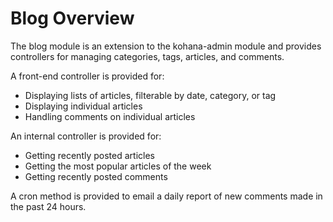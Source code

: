 # Blog Overview

The blog module is an extension to the kohana-admin module and provides
controllers for managing categories, tags, articles, and comments.

A front-end controller is provided for:

 - Displaying lists of articles, filterable by date, category, or tag
 - Displaying individual articles
 - Handling comments on individual articles

An internal controller is provided for:

 - Getting recently posted articles
 - Getting the most popular articles of the week
 - Getting recently posted comments

A cron method is provided to email a daily report of new comments made in
the past 24 hours.

